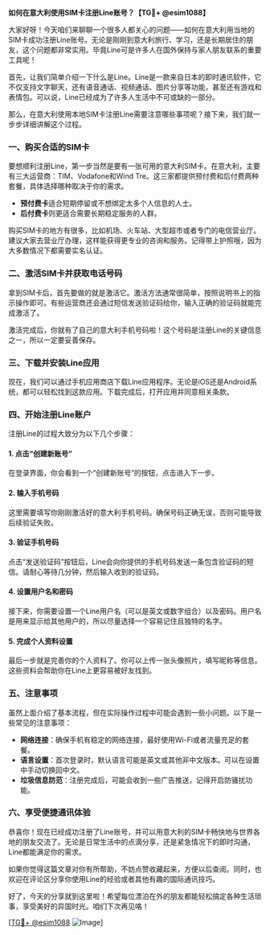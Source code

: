 **如何在意大利使用SIM卡注册Line账号？【TG💪+ @esim1088】**

大家好呀！今天咱们来聊聊一个很多人都关心的问题——如何在意大利用当地的SIM卡成功注册Line账号。无论是刚刚到意大利旅行、学习，还是长期居住的朋友，这个问题都非常实用。毕竟Line可是许多人在国外保持与家人朋友联系的重要工具呢！

首先，让我们简单介绍一下什么是Line。Line是一款来自日本的即时通讯软件，它不仅支持文字聊天，还有语音通话、视频通话、图片分享等功能，甚至还有游戏和表情包。可以说，Line已经成为了许多人生活中不可或缺的一部分。

那么，在意大利使用本地SIM卡注册Line需要注意哪些事项呢？接下来，我们就一步步详细讲解这个过程。

### 一、购买合适的SIM卡

要想顺利注册Line，第一步当然是要有一张可用的意大利SIM卡。在意大利，主要有三大运营商：TIM、Vodafone和Wind Tre。这三家都提供预付费和后付费两种套餐，具体选择哪种取决于你的需求。

- **预付费卡**适合短期停留或不想绑定太多个人信息的人士。
- **后付费卡**则更适合需要长期稳定服务的人群。

购买SIM卡的地方有很多，比如机场、火车站、大型超市或者专门的电信营业厅。建议大家去营业厅办理，这样能获得更专业的咨询和服务。记得带上护照哦，因为大多数情况下都需要实名认证。

### 二、激活SIM卡并获取电话号码

拿到SIM卡后，首先要做的就是激活它。激活方法通常很简单，按照说明书上的指示操作即可。有些运营商还会通过短信发送验证码给你，输入正确的验证码就能完成激活了。

激活完成后，你就有了自己的意大利手机号码啦！这个号码是注册Line的关键信息之一，所以一定要妥善保存。

### 三、下载并安装Line应用

现在，我们可以通过手机应用商店下载Line应用程序。无论是iOS还是Android系统，都可以轻松找到这款应用。下载完成后，打开应用并同意相关条款。

### 四、开始注册Line账户

注册Line的过程大致分为以下几个步骤：

#### 1. 点击“创建新账号”
在登录界面，你会看到一个“创建新账号”的按钮，点击进入下一步。

#### 2. 输入手机号码
这里需要填写你刚刚激活好的意大利手机号码。确保号码正确无误，否则可能导致后续验证失败。

#### 3. 验证手机号码
点击“发送验证码”按钮后，Line会向你提供的手机号码发送一条包含验证码的短信。请耐心等待几分钟，然后输入收到的验证码。

#### 4. 设置用户名和密码
接下来，你需要设置一个Line用户名（可以是英文或数字组合）以及密码。用户名是用来显示给其他用户的，所以尽量选择一个容易记住且独特的名字。

#### 5. 完成个人资料设置
最后一步就是完善你的个人资料了。你可以上传一张头像照片，填写昵称等信息。这些资料会帮助你在Line上更容易被好友找到。

### 五、注意事项

虽然上面介绍了基本流程，但在实际操作过程中可能会遇到一些小问题。以下是一些常见的注意事项：

- **网络连接**：确保手机有稳定的网络连接，最好使用Wi-Fi或者流量充足的套餐。
- **语言设置**：首次登录时，默认语言可能是英文或其他非中文版本。可以在设置中手动切换回中文。
- **垃圾信息防范**：注册完成后，可能会收到一些广告推送，记得开启防骚扰功能。

### 六、享受便捷通讯体验

恭喜你！现在已经成功注册了Line账号，并可以用意大利的SIM卡畅快地与世界各地的朋友交流了。无论是日常生活中的点滴分享，还是紧急情况下的即时沟通，Line都能满足你的需求。

如果你觉得这篇文章对你有所帮助，不妨点赞收藏起来，方便以后查阅。同时，也欢迎在评论区分享你使用Line的经验或者其他有趣的国际通讯技巧。

好了，今天的分享就到这里啦！希望每位漂泊在外的朋友都能轻松搞定各种生活琐事，享受美好的异国时光。咱们下次再见咯！

[[TG💪+ @esim1088](https://t.me/s/esim1088) ![Image](https://i.postimg.cc/4NQfJmqS/Snipaste-2025-05-13-00-14-12.png)]